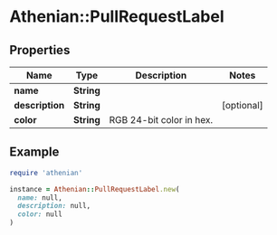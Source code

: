 # Athenian::PullRequestLabel

## Properties

| Name | Type | Description | Notes |
| ---- | ---- | ----------- | ----- |
| **name** | **String** |  |  |
| **description** | **String** |  | [optional] |
| **color** | **String** | RGB 24-bit color in hex. |  |

## Example

```ruby
require 'athenian'

instance = Athenian::PullRequestLabel.new(
  name: null,
  description: null,
  color: null
)
```

